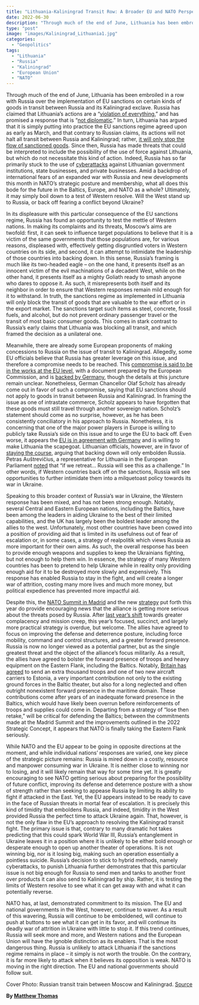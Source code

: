 ```yaml
---
title: "Lithuania-Kaliningrad Transit Row: A Broader EU and NATO Perspective"
date: 2022-06-30
description: "Through much of the end of June, Lithuania has been embroiled in a row with Russia over the implementation of EU sanctions on certain kinds of goods in transit between Russia and its Kaliningrad exclave."
type: "post"
image: "images/Kaliningrad_Lithuania1.jpg"
categories: 
  - "Geopolitics"
tags:
  - "Lithuania"
  - "Russia"
  - "Kaliningrad"
  - "European Union"
  - "NATO"
---
```


Through much of the end of June, Lithuania has been embroiled in a row with Russia over the implementation of EU sanctions on certain kinds of goods in transit between Russia and its Kaliningrad exclave. Russia has claimed that Lithuania’s actions are a “[violation of everything](https://www.lrt.lt/en/news-in-english/19/1723423/russia-says-lithuania-s-transit-ban-violates-everything),” and has promised a response that is “[not diplomatic](https://www.lrt.lt/en/news-in-english/19/1725298/russia-says-response-over-kaliningrad-sanctions-will-not-be-diplomatic).” In turn, Lithuania has argued that it is simply putting into practice the EU sanctions regime agreed upon as early as March, and that contrary to Russian claims, its actions will not halt all transit between Russia and Kaliningrad; rather, [it will only stop the flow of sanctioned goods](https://www.lrt.lt/en/news-in-english/19/1723762/lithuania-hands-note-clarifying-kaliningrad-transit-to-russia). Since then, Russia has made threats that could be interpreted to include the possibility of the use of force against Lithuania, but which do not necessitate this kind of action. Indeed, Russia has so far primarily stuck to the use of [cyberattacks](https://www.lrt.lt/en/news-in-english/19/1729335/killnet-s-cyber-attacks-are-response-to-kaliningrad-transit-sanctions-lithuanian-defence-minister) against Lithuanian government institutions, state businesses, and private businesses. Amid a backdrop of international fears of an expanded war with Russia and new developments this month in NATO’s strategic posture and membership, what all does this bode for the future in the Baltics, Europe, and NATO as a whole? Ultimately, it may simply boil down to a test of Western resolve. Will the West stand up to Russia, or back off fearing a conflict beyond Ukraine?

In its displeasure with this particular consequence of the EU sanctions regime, Russia has found an opportunity to test the mettle of Western nations. In making its complaints and its threats, Moscow’s aims are twofold: first, it can seek to influence target populations to believe that it is a victim of the same governments that those populations are, for various reasons, displeased with, effectively getting disgruntled voters in Western countries on its side, and second, it can attempt to intimidate the leadership of those countries into backing down. In this sense, Russia’s framing is much like its two-headed eagle – on the one hand, it presents itself as an innocent victim of the evil machinations of a decadent West, while on the other hand, it presents itself as a mighty Goliath ready to smash anyone who dares to oppose it. As such, it misrepresents both itself and its neighbor in order to ensure that Western responses remain mild enough for it to withstand. In truth, the sanctions regime as implemented in Lithuania will only block the transit of goods that are valuable to the war effort or in the export market. The sanctions target such items as steel, concrete, fossil fuels, and alcohol, but do not prevent ordinary passenger travel or the transit of most basic consumer goods. This comes in stark contrast to Russia’s early claims that Lithuania was blocking all transit, and which framed the decision as a unilateral one. 

Meanwhile, there are already some European proponents of making concessions to Russia on the issue of transit to Kaliningrad. Allegedly, some EU officials believe that Russia has greater leverage on this issue, and therefore a compromise needs to be reached. This [compromise is said to be in the works at the EU level](https://www.lrt.lt/en/news-in-english/19/1730122/eu-moves-to-exempt-kaliningrad-transit-from-sanctions-reuters), with a document prepared by the European Commission, and is [backed by Germany](https://www.lrt.lt/en/news-in-english/19/1731040/berlin-and-brussels-push-for-end-to-kaliningrad-transit-sanctions-media), though the details at this juncture remain unclear. Nonetheless, German Chancellor Olaf Scholz has already come out in favor of such a compromise, saying that EU sanctions should not apply to goods in transit between Russia and Kaliningrad. In framing the issue as one of intrastate commerce, Scholz appears to have forgotten that these goods must still travel through another sovereign nation. Scholz’s statement should come as no surprise, however, as he has been consistently conciliatory in his approach to Russia. Nonetheless, it is concerning that one of the major power players in Europe is willing to publicly take Russia’s side on this issue and to urge the EU to back off. Even worse, it appears the [EU is in agreement with Germany](https://www.lrt.lt/en/news-in-english/19/1731040/berlin-and-brussels-push-for-end-to-kaliningrad-transit-sanctions-media) and is willing to make Lithuania the scapegoat.  Lithuanian officials, however, are in favor of [staying the course](https://www.lrt.lt/en/news-in-english/19/1730122/eu-moves-to-exempt-kaliningrad-transit-from-sanctions-reuters), arguing that backing down will only embolden Russia. Petras Auštrevičius, a representative for Lithuania in the European Parliament [noted](https://www.lrt.lt/en/news-in-english/19/1728600/diplomatic-headache-how-russia-used-kaliningrad-transit-to-pressure-lithuania) that “if we retreat… Russia will see this as a challenge.” In other words, if Western countries back off on the sanctions, Russia will see opportunities to further intimidate them into a milquetoast policy towards its war in Ukraine. 

Speaking to this broader context of Russia’s war in Ukraine, the Western response has been mixed, and has not been strong enough. Notably, several Central and Eastern European nations, including the Baltics, have been among the leaders in aiding Ukraine to the best of their limited capabilities, and the UK has largely been the boldest leader among the allies to the west. Unfortunately, most other countries have been cowed into a position of providing aid that is limited in its usefulness out of fear of escalation or, in some cases, a strategy of realpolitik which views Russia as more important for their own aims. As such, the overall response has been to provide enough weapons and supplies to keep the Ukrainians fighting, but not enough to help them win. In essence, the strategy of many Western countries has been to pretend to help Ukraine while in reality only providing enough aid for it to be destroyed more slowly and expensively. This response has enabled Russia to stay in the fight, and will create a longer war of attrition, costing many more lives and much more money, but political expedience has prevented more impactful aid. 

Despite this, the [NATO Summit in Madrid](https://www.theguardian.com/world/2022/jun/30/nato-2022-madrid-summit-what-has-been-agreed) and the new [strategy](https://www.nato.int/nato_static_fl2014/assets/pdf/2022/6/pdf/290622-strategic-concept.pdf) put forth this year do provide encouraging news that the alliance is getting more serious about the threats posed by Russia. After [last year’s shift](https://balticsecurity.eu/nato_summit_2021_broad_goals_few_specifics/) towards greater complacency and mission creep, this year’s focused, succinct, and largely more practical strategy is overdue, but welcome. The allies have agreed to focus on improving the defense and deterrence posture, including force mobility, command and control structures, and a greater forward presence. Russia is now no longer viewed as a potential partner, but as the single greatest threat and the object of the alliance’s focus militarily. As a result, the allies have agreed to bolster the forward presence of troops and heavy equipment on the Eastern Flank, including the Baltics. Notably, [Britain has agreed](https://www.theguardian.com/world/2022/jun/30/nato-2022-madrid-summit-what-has-been-agreed) to send an extra thousand troops and one of two new aircraft carriers to Estonia, a very important contribution not only to the existing ground forces in the Baltic theater, but also for a long neglected and often outright nonexistent forward presence in the maritime domain. These contributions come after years of an inadequate forward presence in the Baltics, which would have likely been overrun before reinforcements of troops and supplies could come in. Departing from a strategy of “lose then retake,” will be critical for defending the Baltics; between the commitments made at the Madrid Summit and the improvements outlined in the 2022 Strategic Concept, it appears that NATO is finally taking the Eastern Flank seriously.

While NATO and the EU appear to be going in opposite directions at the moment, and while individual nations’ responses are varied, one key piece of the strategic picture remains: Russia is mired down in a costly, resource and manpower consuming war in Ukraine. It is neither close to winning nor to losing, and it will likely remain that way for some time yet. It is greatly encouraging to see NATO getting serious about preparing for the possibility of future conflict, improving its defense and deterrence posture with a show of strength rather than seeking to appease Russia by limiting its ability to fight if attacked in the East. Yet, the EU appears instead to be ready to cave in the face of Russian threats in mortal fear of escalation. It is precisely this kind of timidity that emboldens Russia, and indeed, timidity in the West provided Russia the perfect time to attack Ukraine again. That, however, is not the only flaw in the EU’s approach to resolving the Kaliningrad transit fight. The primary issue is that, contrary to many dramatic hot takes predicting that this could spark World War III, Russia’s entanglement in Ukraine leaves it in a position where it is unlikely to be either bold enough or desperate enough to open up another theater of operations. It is not winning big, nor is it losing big, making such an operation essentially a pointless suicide. Russia’s decision to stick to hybrid methods, namely cyberattacks, to punish Lithuania further demonstrates that this particular issue is not big enough for Russia to send men and tanks to another front over products it can also send to Kaliningrad by ship. Rather, it is testing the limits of Western resolve to see what it can get away with and what it can potentially reverse. 

NATO has, at last, demonstrated commitment to its mission. The EU and national governments in the West, however, continue to waver. As a result of this wavering, Russia will continue to be emboldened, will continue to push at buttons to see what it can get in its favor, and will continue its deadly war of attrition in Ukraine with little to stop it. If this trend continues, Russia will seek more and more, and Western nations and the European Union will have the ignoble distinction as its enablers. That is the most dangerous thing. Russia is unlikely to attack Lithuania if the sanctions regime remains in place – it simply is not worth the trouble. On the contrary, it is far more likely to attack when it believes its opposition is weak. NATO is moving in the right direction. The EU and national governments should follow suit. 

Cover Photo: Russian transit train between Moscow and Kaliningrad. [Source](https://www.lrt.lt/en/news-in-english/19/1728600/diplomatic-headache-how-russia-used-kaliningrad-transit-to-pressure-lithuania)

**By [Matthew Thomas](../our_team)**
